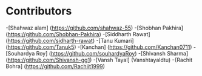 # Contributors

<!-- prettier-ignore-start -->
-[Shahwaz alam] (https://github.com/shahwaz-55)
-[Shobhan Pakhira] (https://github.com/Shobhan-Pakhira)
-[Siddharth Rawat] (https://github.com/sidharth-rawat)
-[Tanu Kumari] (https://github.com/Tanuk5)
-[Kanchan] (https://github.com/Kanchan0711)
-[Souhardya Roy] (https://github.com/souhardyaRoy)
-[Shivansh Sharma] (https://github.com/Shivansh-gg1)
-[Vansh Tayal] (Vanshtayaldtu)
-{Rachit Bohra] (https://github.com/Rachiit1999)

